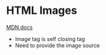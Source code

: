 # HTML Images
[MDN docs](https://developer.mozilla.org/en-US/docs/Web/HTML/Element/img)
- Image tag is self closing tag
- Need to provide the image source

